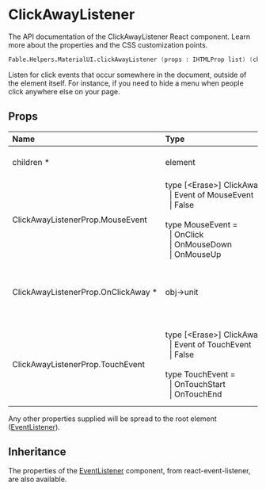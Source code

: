 # ClickAwayListener

<p class="description">The API documentation of the ClickAwayListener React component. Learn more about the properties and the CSS customization points.</p>

```fsharp
Fable.Helpers.MaterialUI.clickAwayListener (props : IHTMLProp list) (children : ReactElement list) : ReactElement
```

Listen for click events that occur somewhere in the document, outside of the element itself.
For instance, if you need to hide a menu when people click anywhere else on your page.

## Props

| Name | Type | Default | Description |
|:-----|:-----|:--------|:------------|
| <span class="prop-name required">children *</span> | <span class="prop-type">element</span> |   | The wrapped element. |
| <span class="prop-name">ClickAwayListenerProp.MouseEvent</span> | <span class="prop-type">type&nbsp;[&lt;Erase&gt;]&nbsp;ClickAwayListenerMouseEvent&nbsp;=<br>&nbsp;&nbsp;&#124;&nbsp;Event&nbsp;of&nbsp;MouseEvent<br>&nbsp;&nbsp;&#124;&nbsp;False<br><br>type&nbsp;MouseEvent&nbsp;=<br>&nbsp;&nbsp;&#124;&nbsp;OnClick<br>&nbsp;&nbsp;&#124;&nbsp;OnMouseDown<br>&nbsp;&nbsp;&#124;&nbsp;OnMouseUp<br></span> | <span class="prop-default">OnMouseUp</span> | The mouse event to listen to. You can disable the listener by providing `false`. |
| <span class="prop-name required">ClickAwayListenerProp.OnClickAway *</span> | <span class="prop-type">obj->unit</span> |   | Callback fired when a "click away" event is detected. |
| <span class="prop-name">ClickAwayListenerProp.TouchEvent</span> | <span class="prop-type">type&nbsp;[&lt;Erase&gt;]&nbsp;ClickAwayListenerTouchEvent&nbsp;=<br>&nbsp;&nbsp;&#124;&nbsp;Event&nbsp;of&nbsp;TouchEvent<br>&nbsp;&nbsp;&#124;&nbsp;False<br><br>type&nbsp;TouchEvent&nbsp;=<br>&nbsp;&nbsp;&#124;&nbsp;OnTouchStart<br>&nbsp;&nbsp;&#124;&nbsp;OnTouchEnd<br></span> | <span class="prop-default">OnTouchEnd</span> | The touch event to listen to. You can disable the listener by providing `false`. |

Any other properties supplied will be spread to the root element ([EventListener](https://github.com/oliviertassinari/react-event-listener/)).

## Inheritance

The properties of the [EventListener](https://github.com/oliviertassinari/react-event-listener/) component, from react-event-listener, are also available.
<!-- You can take advantage of this behavior to [target nested components](/guides/api/#spread). -->

<!--## Demos-->

<!--- [Menus](/demos/menus/)-->
<!--- [Click Away Listener](/utils/click-away-listener/)-->

